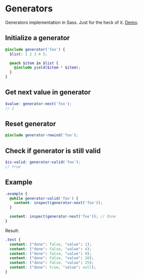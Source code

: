 Generators
==========

Generators implementation in Sass. Just for the heck of it. [Demo](http://sassmeister.com/gist/a23f71cf785bf555c6ed).

## Initialize a generator

```scss
@include generator('foo') {
  $list: 1 2 3 4 5;

  @each $item in $list {
    @include yield($item * $item);
  }
}
```

## Get next value in generator

```scss
$value: generator-next('foo');
// 1
```

## Reset generator

```scss
@include generator-rewind('foo');
```

## Check if generator is still valid

```scss
$is-valid: generator-valid('foo');
// true
```

## Example

```scss
.example {
  @while generator-valid('foo') {
    content: inspect(generator-next('foo'));
  }

  content: inspect(generator-next('foo')); // Done
}
```

Result:

```css
.test {
  content: ("done": false, "value": 1);
  content: ("done": false, "value": 4);
  content: ("done": false, "value": 9);
  content: ("done": false, "value": 16);
  content: ("done": false, "value": 25);
  content: ("done": true, "value": null);
}
```